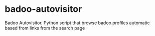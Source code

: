 # badoo-autovisitor
Badoo Autovisitor. Python script that browse badoo profiles automatic based from links from the search page
